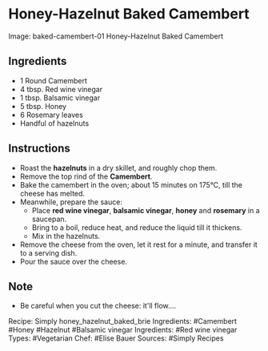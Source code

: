 # Honey-Hazelnut Baked Camembert

Image: baked-camembert-01 Honey-Hazelnut Baked Camembert

## Ingredients

* 1 Round Camembert
* 4 tbsp. Red wine vinegar
* 1 tbsp. Balsamic vinegar
* 5 tbsp. Honey
* 6 Rosemary leaves
* Handful of hazelnuts

## Instructions

* Roast the **hazelnuts** in a dry skillet, and roughly chop them.
* Remove the top rind of the **Camembert**.
* Bake the camembert in the oven; about 15 minutes on 175&deg;C, till
  the cheese has melted.
* Meanwhile, prepare the sauce:<ul>
* Place **red wine vinegar**, **balsamic vinegar**, **honey** and
  **rosemary** in a saucepan.
* Bring to a boil, reduce heat, and reduce the liquid till it thickens.
* Mix in the hazelnuts.</ul>
* Remove the cheese from the oven, let it rest for a minute, and transfer
  it to a serving dish.
* Pour the sauce over the cheese.

## Note

* Be careful when you cut the cheese: it'll flow....


Recipe: Simply honey_hazelnut_baked_brie
Ingredients: #Camembert #Honey #Hazelnut #Balsamic vinegar
Ingredients: #Red wine vinegar
Types: #Vegetarian
Chef: #Elise Bauer
Sources: #Simply Recipes
